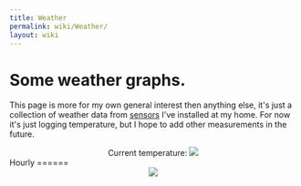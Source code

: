 ```yaml
---
title: Weather
permalink: wiki/Weather/
layout: wiki
---
```


Some weather graphs.
====================

This page is more for my own general interest then anything else, it's
just a collection of weather data from
[sensors](/wiki/RaspberryPI_Multiple_DS1820 "wikilink") I've installed at my
home. For now it's just logging temperature, but I hope to add other
measurements in the future.

<html>
<center>
Current temperature:  
  
<img src="http://webshed.org/box/outday.png">

</center>
</html>
Hourly
======

<html>
<center>
<img src="http://webshed.org/box/outhour.png">

</center>
</html>

